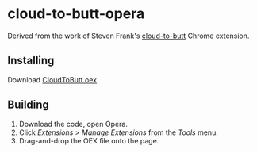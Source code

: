 # cloud-to-butt-opera

Derived from the work of Steven Frank's [cloud-to-butt](https://github.com/panicsteve/cloud-to-butt) Chrome extension.


## Installing

Download [CloudToButt.oex](https://github.com/DaveRandom/cloud-to-butt-opera/blob/master/CloudToButt.oex?raw=true)


## Building

1. Download the code, open Opera.
2. Click *Extensions > Manage Extensions* from the *Tools* menu.
3. Drag-and-drop the OEX file onto the page.